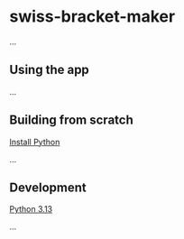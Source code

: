 # swiss-bracket-maker

...

## Using the app

...

## Building from scratch
[Install Python](https://www.python.org/downloads/release/python-3130/)

...

## Development

[Python 3.13](https://www.python.org/downloads/release/python-3130/)

...
